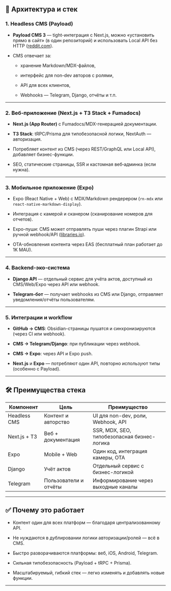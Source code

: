 ## 🧩 Архитектура и стек

### 1. **Headless CMS (Payload)**
   
- **Payload CMS 3** — tight-интеграция с Next.js, можно «установить прямо в сайт» (в один репозиторий) и использовать Local API без HTTP ([reddit.com](https://www.reddit.com/r/nextjs/comments/1h0iekq?utm_source=chatgpt.com "What is the huge push by Payload CMS? Is it actually a highly recommended service or is it marketing?")).
    
- CMS отвечает за:
    
    - хранение Markdown/MDX-файлов,
        
    - интерфейс для non-dev авторов с ролями,
        
    - API для всех клиентов,
        
    - Webhooks — Telegram, Django, отчёты и т.п.
        

---

### 2. **Веб-приложение (Next.js + T3 Stack + Fumadocs)**

- **Next.js (App Router)** с Fumadocs/MDX-генерацией документации.
    
- **T3 Stack**: tRPC/Prisma для типобезопасной логики, NextAuth — авторизация.
    
- Потребляет контент из CMS (через REST/GraphQL или Local API), добавляет бизнес-функции.
    
- SEO, статические страницы, SSR и кастомная веб‑админка (если нужна).
    

---

### 3. **Мобильное приложение (Expo)**

- Expo (React Native + Web) с MDX/Markdown рендерером (`rn-mdx` или `react-native-markdown-display`).
    
- Интеграция с камерой и сканером (сканирование номеров для отчетов).
    
- Expo-пуши: CMS может отправлять пуши через плагин Strapi или ручной webhook/API ([libraries.io](https://libraries.io/npm/strapi-plugin-notification-expo?utm_source=chatgpt.com "strapi-plugin-notification-expo 1.0.0-beta.5 on npm - Libraries.io - security & maintenance data for open source software")).
    
- OTA-обновления контента через EAS (бесплатный план работает до 1K MAU).
    

---

### 4. **Backend-эко-система**

- **Django API** — отдельный сервис для учёта актов, доступный из CMS/Web/Expo через API или webhook.
    
- **Telegram-бот** — получает webhooks из CMS или Django, отправляет уведомления/отчёты пользователям.
    

---

### 5. **Интеграции и workflow**

- **GitHub → CMS**: Obsidian-страницы пушатся и синхронизируются (через CI или webhook).
    
- **CMS → Telegram/Django**: при публикации через webhook.
    
- **CMS → Expo**: через API и Expo push.
    
- **Next.js** и **Expo** — потребляют один API, повторно используют типы (особенно с Payload).
    

---

## 🛠 Преимущества стека

|Компонент|Цель|Преимущество|
|---|---|---|
|Headless CMS|Контент и авторство|UI для non-dev, роли, Webhook, API|
|Next.js + T3|Веб + документация|SSR, MDX, SEO, типобезопасная бизнес-логика|
|Expo|Mobile + Web|Один код, интеграция камеры, OTA|
|Django|Учёт актов|Отдельный сервис с бизнес-логикой|
|Telegram|Пользователи и отчёты|Информирование через выходные каналы|

---

## ✅ Почему это работает

- Контент один для всех платформ — благодаря централизованному API.
    
- Не нуждаются в дублировании логики авторизации/ролей — всё в CMS.
    
- Быстро разворачиваются платформы: веб, iOS, Android, Telegram.
    
- Сильная типобезопасность (Payload + tRPC + Prisma).
    
- Масштабируемый, гибкий стек — легко изменять и добавлять новые функции.
    

---
